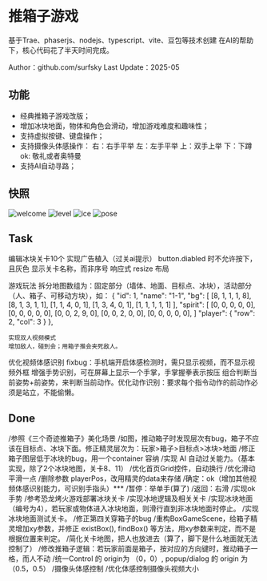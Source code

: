 # 推箱子游戏

基于Trae、phaserjs、nodejs、typescript、vite、豆包等技术创建
在AI的帮助下，核心代码花了半天时间完成。

Author：github.com/surfsky
Last Update：2025-05




## 功能

- 经典推箱子游戏改版；
- 增加冰块地面，物体和角色会滑动，增加游戏难度和趣味性；
- 支持虚拟按键、键盘操作；
- 支持摄像头体感操作：
    右：右手平举
    左：左手平举
    上：双手上举
    下：下蹲
    ok: 敬礼或者奥特曼
- 支持AI自动寻路；

## 快照

![welcome](./doc/welcome.png)
![level](./doc/level.png)
![ice](./doc/ice.png)
![pose](./doc/pose.png)

## Task


编辑冰块关卡10个
实现广告植入（过关ai提示）
button.diabled 时不允许按下，且灰色
显示关卡名称，而非序号
响应式 resize 布局

游戏玩法
    拆分地图数组为：固定部分（墙体、地面、目标点、冰块），活动部分（人、箱子、可移动方块），如：
    {
      "id": 1,
      "name": "1-1",
      "bg": [
        [8, 1, 1, 1, 8],
        [8, 1, 3, 1, 1],
        [1, 1, 4, 0, 1],
        [1, 3, 4, 0, 1],
        [1, 1, 1, 1, 1]
      ],
      "spirit": [
        [0, 0, 0, 0, 0],
        [0, 0, 0, 0, 0],
        [0, 0, 2, 9, 0],
        [0, 0, 2, 0, 0],
        [0, 0, 0, 0, 0],
      ]
      "player": { "row": 2, "col": 3 }
    },


    实现双人视频模式
    增加敌人，碰到会；用箱子推会夹死敌人。

优化视频体感识别
    fixbug：手机端开启体感检测时，需只显示视频，而不显示视频外框
    增强手势识别，可在屏幕上显示一个手掌，手掌握拳表示按压
    组合判断当前姿势+前姿势，来判断当前动作。优化动作识别：要求每个指令动作的前动作必须是站立，不能偷懒。
    


## Done

/参照《三个奇迹推箱子》美化场景
/如图，推动箱子时发现层次有bug，箱子不应该在目标点、冰块下面。修正精灵层次为：玩家>箱子>目标点>冰块>地面
/修正箱子图层低于冰块的bug，用一个container 容纳
/实现 AI 自动过关能力。（基本实现，除了2个冰块地图，关卡8、11）
/优化首页Grid控件，自动换行
/优化滑动平滑一点
/删除参数 playerPos，改用精灵的data来存储
/确定：ok（增加其他视频体感识别能力，可识别手指头）***
/暂停：举单手(算了)
/返回：右滑
/实现ok手势
/参考恐龙烤火游戏部署冰块关卡
/实现冰地逻辑及相关关卡
    /实现冰块地面（编号为4），若玩家或物体进入冰块地面，则滑行直到非冰块地面时停止。
    /实现冰块地面测试关卡。
/修正第四关穿箱子的bug
/重构BoxGameScene，给箱子精灵增加xy参数，并修正 existBox(), findBox() 等方法，用xy参数来判定，而不是根据位置来判定。
    /简化关卡地图，把人也放进去（算了，脚下是什么地面就无法控制了）
    /修改推箱子逻辑：若玩家前面是箱子，按对应的方向键时，推动箱子一格，而人不动
/统一Control 的 origin为 （0，0）, popup/dialog 的 origin 为 （0.5，0.5）
/摄像头体感控制
/优化体感控制摄像头视频大小
